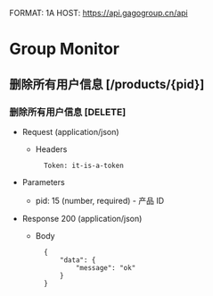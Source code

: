FORMAT: 1A
HOST: https://api.gagogroup.cn/api

# Group Monitor

## 删除所有用户信息 [/products/{pid}]

### 删除所有用户信息 [DELETE]

+ Request (application/json)

    + Headers

            Token: it-is-a-token

+ Parameters

    + pid: 15 (number, required) - 产品 ID

+ Response 200 (application/json)

    + Body

            {
                "data": {
                    "message": "ok"
                }
            }

